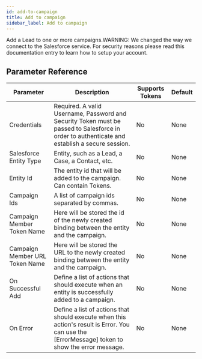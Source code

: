 ```yaml
---
id: add-to-campaign
title: Add to campaign
sidebar_label: Add to campaign
---
```



Add a Lead to one or more campaigns.WARNING: We changed the way we connect to the Salesforce service. For security reasons please read this documentation entry to learn how to setup your account.

## Parameter Reference
| Parameter | Description | Supports Tokens | Default |
| -- | -- | -- | -- |
| Credentials | Required. A valid Username, Password and Security Token must be passed to Salesforce in order to authenticate and establish a secure session. | No | None |
| Salesforce Entity Type | Entity, such as a Lead, a Case, a Contact, etc. | No | None |
| Entity Id | The entity id that will be added to the campaign. Can contain Tokens. | No | None |
| Campaign Ids | A list of campaign ids separated by commas. | No | None |
| Campaign Member Token Name | Here will be stored the id of the newly created binding between the entity and the campaign. | No | None |
| Campaign Member URL Token Name | Here will be stored the URL to the newly created binding between the entity and the campaign. | No | None |
| On Successful Add | Define a list of actions that should execute when an entity is successfully added to a campaign. | No | None |
| On Error | Define a list of actions that should execute when this action's result is Error. You can use the [ErrorMessage] token to show the error message. | No | None |
